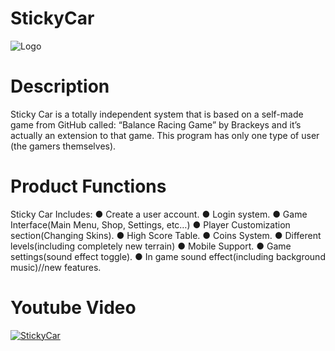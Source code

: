 # StickyCar
![Logo](https://raw.githubusercontent.com/sagiweizmann/StickyCar/master/logo.png)
# Description 

Sticky Car is a totally independent system that is based on a self-made game from GitHub called: “Balance Racing Game” by Brackeys and it’s actually an extension to that game. This program has only one type of user (the gamers themselves).
# Product Functions

Sticky Car Includes:
●	Create a user account. 
●	Login system.
●	Game Interface(Main Menu, Shop, Settings, etc…)
●	Player Customization section(Changing Skins).
●	High Score Table.
●	Coins System.
●	Different levels(including completely new terrain) 
●	Mobile Support.
●	Game settings(sound effect toggle).
●	In game sound effect(including background music)//new features.

# Youtube Video
[![StickyCar](https://yt-embed.herokuapp.com/embed?v=tZ9LnY5Wp6M)](https://www.youtube.com/watch?v=tZ9LnY5Wp6M "StickyCar")

